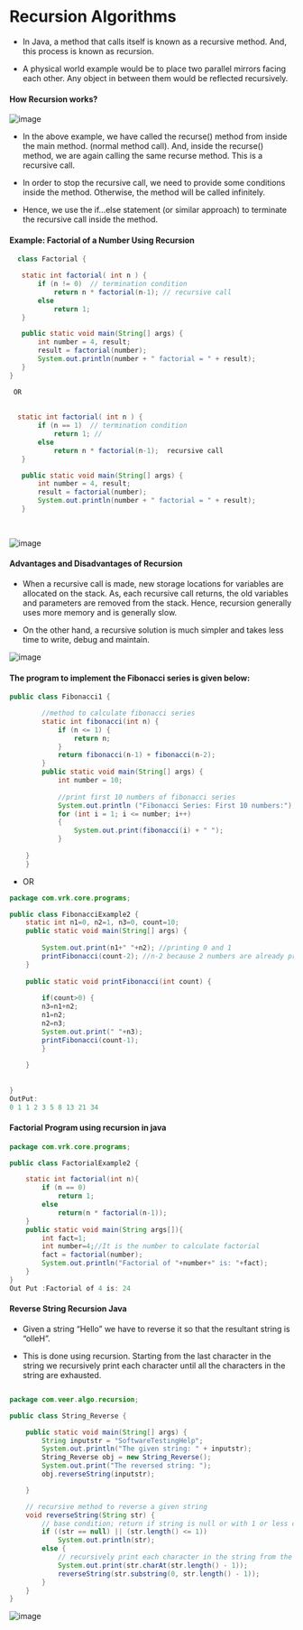 # Recursion Algorithms

* In Java, a method that calls itself is known as a recursive method. And, this process is known as recursion.

* A physical world example would be to place two parallel mirrors facing each other. Any object in between them would be reflected recursively.
  
 #### How Recursion works?
  
  ![image](https://user-images.githubusercontent.com/40323661/168844437-5989bb52-f1ae-4cf0-839d-ec9c1b3233ac.png)

* In the above example, we have called the recurse() method from inside the main method. (normal method call). And, inside the recurse() method, we are again calling the same recurse method. This is a recursive call.

* In order to stop the recursive call, we need to provide some conditions inside the method. Otherwise, the method will be called infinitely.

* Hence, we use the if...else statement (or similar approach) to terminate the recursive call inside the method.
  
 #### Example: Factorial of a Number Using Recursion
 
 ```Java
   class Factorial {

    static int factorial( int n ) {
        if (n != 0)  // termination condition
            return n * factorial(n-1); // recursive call
        else
            return 1;
    }

    public static void main(String[] args) {
        int number = 4, result;
        result = factorial(number);
        System.out.println(number + " factorial = " + result);
    }
}

  OR
  
  
   static int factorial( int n ) {
        if (n == 1)  // termination condition
            return 1; //
        else
            return n * factorial(n-1);  recursive call
    }

    public static void main(String[] args) {
        int number = 4, result;
        result = factorial(number);
        System.out.println(number + " factorial = " + result);
    }
  
  
 ```
 
![image](https://user-images.githubusercontent.com/40323661/168845604-608e9a56-4094-4b61-b6c9-9306decd97a4.png)

#### Advantages and Disadvantages of Recursion

* When a recursive call is made, new storage locations for variables are allocated on the stack. As, each recursive call returns, the old variables and parameters are removed from the stack. Hence, recursion generally uses more memory and is generally slow.

* On the other hand, a recursive solution is much simpler and takes less time to write, debug and maintain.
  
![image](https://user-images.githubusercontent.com/40323661/168847911-e863c2ae-cb8c-46a9-ba13-39d203360c5e.png)
   
#### The program to implement the Fibonacci series is given below:

```Java
public class Fibonacci1 {

	    //method to calculate fibonacci series
	    static int fibonacci(int n) {
	        if (n <= 1) {
	            return n;
	        }
	        return fibonacci(n-1) + fibonacci(n-2);
	    }
	    public static void main(String[] args) {
	        int number = 10;
	  
	        //print first 10 numbers of fibonacci series
	        System.out.println ("Fibonacci Series: First 10 numbers:");
	        for (int i = 1; i <= number; i++) 
	        {
	            System.out.print(fibonacci(i) + " ");
	        }
	  
	}
	}
```

* OR

```java
package com.vrk.core.programs;

public class FibonacciExample2 {
	static int n1=0, n2=1, n3=0, count=10;
	public static void main(String[] args) {
		
		System.out.print(n1+" "+n2); //printing 0 and 1    
		printFibonacci(count-2); //n-2 because 2 numbers are already printed   
	}
	
	public static void printFibonacci(int count) {
		
		if(count>0) {
		n3=n1+n2;
		n1=n2;
		n2=n3;
		System.out.print(" "+n3);
		printFibonacci(count-1);
		}
		
	}
	
	
}
OutPut:
0 1 1 2 3 5 8 13 21 34
```
#### Factorial Program using recursion in java

```java
package com.vrk.core.programs;

public class FactorialExample2 {

	static int factorial(int n){    
		if (n == 0)    
			return 1;    
		else    
			return(n * factorial(n-1));    
	}    
	public static void main(String args[]){  
		int fact=1;  
		int number=4;//It is the number to calculate factorial    
		fact = factorial(number);   
		System.out.println("Factorial of "+number+" is: "+fact);    
	}  
}  
Out Put :Factorial of 4 is: 24

```

#### Reverse String Recursion Java

* Given a string “Hello” we have to reverse it so that the resultant string is “olleH”.

* This is done using recursion. Starting from the last character in the string we recursively print each character until all the characters in the string are exhausted.

```Java

package com.veer.algo.recursion;

public class String_Reverse {

	public static void main(String[] args) {
		String inputstr = "SoftwareTestingHelp";
		System.out.println("The given string: " + inputstr);
		String_Reverse obj = new String_Reverse();
		System.out.print("The reversed string: ");
		obj.reverseString(inputstr);

	}

	// recursive method to reverse a given string
	void reverseString(String str) {
		// base condition; return if string is null or with 1 or less character
		if ((str == null) || (str.length() <= 1))
			System.out.println(str);
		else {
			// recursively print each character in the string from the end
			System.out.print(str.charAt(str.length() - 1));
			reverseString(str.substring(0, str.length() - 1));
		}
	}
}

```
![image](https://user-images.githubusercontent.com/40323661/169180783-9bc2404f-19ff-4f8f-a998-ce9808187c18.png)


